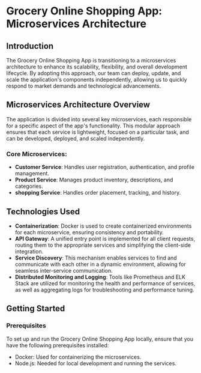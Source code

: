 # Grocery Online Shopping App: Microservices Architecture

## Introduction

The Grocery Online Shopping App is transitioning to a microservices architecture to enhance its scalability, flexibility, and overall development lifecycle. By adopting this approach, our team can deploy, update, and scale the application's components independently, allowing us to quickly respond to market demands and technological advancements.

## Microservices Architecture Overview

The application is divided into several key microservices, each responsible for a specific aspect of the app's functionality. This modular approach ensures that each service is lightweight, focused on a particular task, and can be developed, deployed, and scaled independently.

### Core Microservices:

- **Customer Service**: Handles user registration, authentication, and profile management.
- **Product Service**: Manages product inventory, descriptions, and categories.
- **shopping Service**: Handles order placement, tracking, and history.


## Technologies Used

- **Containerization**: Docker is used to create containerized environments for each microservice, ensuring consistency and portability.
- **API Gateway**: A unified entry point is implemented for all client requests, routing them to the appropriate services and simplifying the client-side integration.
- **Service Discovery**: This mechanism enables services to find and communicate with each other in a dynamic environment, allowing for seamless inter-service communication.
- **Distributed Monitoring and Logging**: Tools like Prometheus and ELK Stack are utilized for monitoring the health and performance of services, as well as aggregating logs for troubleshooting and performance tuning.

## Getting Started

### Prerequisites

To set up and run the Grocery Online Shopping App locally, ensure that you have the following prerequisites installed:

- Docker: Used for containerizing the microservices.
- Node.js: Needed for local development and running the services.

